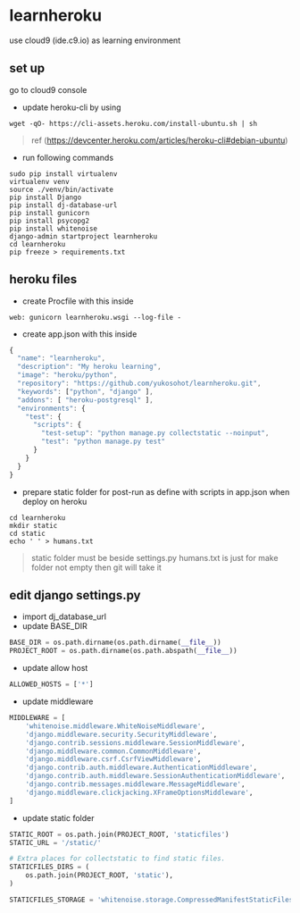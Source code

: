 # learnheroku
use cloud9 (ide.c9.io) as learning environment
## set up
go to cloud9 console
* update heroku-cli by using
```
wget -qO- https://cli-assets.heroku.com/install-ubuntu.sh | sh
```
> ref (https://devcenter.heroku.com/articles/heroku-cli#debian-ubuntu)
* run following commands
```
sudo pip install virtualenv
virtualenv venv
source ./venv/bin/activate
pip install Django
pip install dj-database-url
pip install gunicorn
pip install psycopg2
pip install whitenoise
django-admin startproject learnheroku
cd learnheroku
pip freeze > requirements.txt
```
## heroku files
* create Procfile with this inside
```
web: gunicorn learnheroku.wsgi --log-file -
```
* create app.json with this inside
```javascript
{
  "name": "learnheroku",
  "description": "My heroku learning",
  "image": "heroku/python",
  "repository": "https://github.com/yukosohot/learnheroku.git",
  "keywords": ["python", "django" ],
  "addons": [ "heroku-postgresql" ],
  "environments": {
    "test": {
      "scripts": {
        "test-setup": "python manage.py collectstatic --noinput",
        "test": "python manage.py test"
      }
    }
  }
}
```
* prepare static folder for post-run as define with scripts in app.json when deploy on heroku
```
cd learnheroku
mkdir static
cd static
echo ' ' > humans.txt
```
> static folder must be beside settings.py
> humans.txt is just for make folder not empty then git will take it
## edit django settings.py
* import dj_database_url
* update BASE_DIR
```python
BASE_DIR = os.path.dirname(os.path.dirname(__file__))
PROJECT_ROOT = os.path.dirname(os.path.abspath(__file__))
```
* update allow host
```python
ALLOWED_HOSTS = ['*']
```
* update middleware
```python
MIDDLEWARE = [
    'whitenoise.middleware.WhiteNoiseMiddleware',
    'django.middleware.security.SecurityMiddleware',
    'django.contrib.sessions.middleware.SessionMiddleware',
    'django.middleware.common.CommonMiddleware',
    'django.middleware.csrf.CsrfViewMiddleware',
    'django.contrib.auth.middleware.AuthenticationMiddleware',
    'django.contrib.auth.middleware.SessionAuthenticationMiddleware',
    'django.contrib.messages.middleware.MessageMiddleware',
    'django.middleware.clickjacking.XFrameOptionsMiddleware',
]
```
* update static folder
```python
STATIC_ROOT = os.path.join(PROJECT_ROOT, 'staticfiles')
STATIC_URL = '/static/'

# Extra places for collectstatic to find static files.
STATICFILES_DIRS = (
    os.path.join(PROJECT_ROOT, 'static'),
)

STATICFILES_STORAGE = 'whitenoise.storage.CompressedManifestStaticFilesStorage'
```
